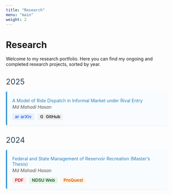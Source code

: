 ```yaml
---
title: "Research"
menu: "main"
weight: 2
---
```


<style>
/* Card container */
.research-card {
  border-left: 4px solid #3498db;
  background: #f9fcff;
  padding: 1rem;
  margin-bottom: 1.5rem;
  border-radius: 4px;
  box-shadow: 0 2px 6px rgba(0,0,0,0.05);
}
/* Year headings */
.research-year {
  color: #2c3e50;
  font-size: 1.5rem;
  margin-top: 2rem;
  margin-bottom: 1rem;
}
/* Paper title */
.research-title {
  color: #2980b9;
  margin: 0.2rem 0;
}
/* Author line */
.research-author {
  font-style: italic;
  color: #555;
  margin-bottom: 0.8rem;
}
/* Badge styling */
.badge {
  display: inline-flex;
  align-items: center;
  padding: 0.25em 0.6em;
  font-size: 0.85rem;
  font-weight: 600;
  line-height: 1;
  border-radius: 0.25rem;
  text-decoration: none;
  margin-right: 0.4rem;
}
.badge img {
  width: 1em;
  height: 1em;
  margin-right: 0.3em;
}
/* Colors */
.badge-arxiv { background-color: #e8f0fe; color: #3367d6; }
.badge-github { background-color: #f1f1f1; color: #24292e; }
.badge-pdf { background: #fdecea; color: #b71c1c; }
.badge-ndsu { background: #e6f4ea; color: #1a5e20; }
.badge-proquest { background: #fff4e5; color: #d35400; }
</style>

# Research

Welcome to my research portfolio. Here you can find my ongoing and completed research projects, sorted by year.

<div class="research-year">2025</div>

<div class="research-card">
  <div class="research-title">
    A Model of Ride Dispatch in Informal Market under Rival Entry
  </div>
  <div class="research-author">Md Mahadi Hasan</div>
  <a class="badge badge-arxiv" href="https://arxiv.org/abs/XXXX.XXXXX">
    <img src="https://upload.wikimedia.org/wikipedia/commons/1/18/ArXiv_logo.svg" alt="arXiv logo">
    arXiv
  </a>
  <a class="badge badge-github" href="https://github.com/your-repo">
    <img src="https://github.githubassets.com/images/modules/logos_page/GitHub-Mark.svg" alt="GitHub logo">
    GitHub
  </a>
</div>

<div class="research-year">2024</div>

<div class="research-card">
  <div class="research-title">
    Federal and State Management of Reservoir Recreation <span style="font-style:normal;font-weight:400;">(Master’s Thesis)</span>
  </div>
  <div class="research-author">Md Mahadi Hasan</div>
  <a class="badge badge-pdf" href="/files/thesis.pdf">PDF</a>
  <a class="badge badge-ndsu" href="https://www.ndsu.edu/">NDSU Web</a>
  <a class="badge badge-proquest" href="https://www.proquest.com/your-thesis">ProQuest</a>
</div>
